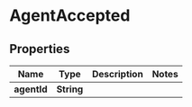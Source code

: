 

# AgentAccepted


## Properties

| Name | Type | Description | Notes |
|------------ | ------------- | ------------- | -------------|
|**agentId** | **String** |  |  |



